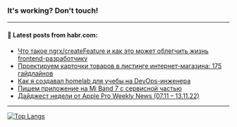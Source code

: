 ### It's working? Don't touch!

---
<!--
#### 🛠️ Technical stack:

![C++](https://img.shields.io/badge/C++-informational?logo=c%2B%2B&style=flat&logoColor=white&color=9C033A)
![Java](https://img.shields.io/badge/Java-informational?logo=java&style=flat&logoColor=white&color=007396)
![Kotlin](https://img.shields.io/badge/Kotlin-informational?logo=Kotlin&style=flat&logoColor=white&color=0095D5)
![JS](https://img.shields.io/badge/JS-informational?logo=javaScript&style=flat&logoColor=black&color=F7Df1E) <br>
![HTML5](https://img.shields.io/badge/HTML5-informational?logo=html5&style=flat&logoColor=white&color=E34F26)
![CSS3](https://img.shields.io/badge/CSS3-informational?logo=css3&style=flat&logoColor=white&color=157286)
![Sass](https://img.shields.io/badge/Saas-informational?logo=sass&style=flat&logoColor=white&color=hotpink)
![PHP](https://img.shields.io/badge/PHP-informational?logo=php&style=flat&logoColor=white&color=777BB4) <br>
![WebPAck](https://img.shields.io/badge/WebPack-informational?logo=webPack&style=flat&logoColor=white&color=FF6F00)
![Bootstrap](https://img.shields.io/badge/Bootstrap-informational?logo=Bootstrap&style=flat&logoColor=white&color=7952B3)
![MySQL](https://img.shields.io/badge/MySQL-informational?logo=MySQL&style=flat&logoColor=white&color=00f) <br>
![NodeJS](https://img.shields.io/badge/NodeJS-informational?logo=node.js&style=flat&logoColor=white&color=43853D)
![Spring](https://img.shields.io/badge/Spring-informational?logo=Spring&style=flat&logoColor=white&color=0A9EDC)
![Angular](https://img.shields.io/badge/Vue-informational?logo=vue.js&style=flat&logoColor=white&color=red)
![Git](https://img.shields.io/badge/Git-informational?logo=git&style=flat&logoColor=white&color=darkorange)

___
-->

#### 💬 Latest posts from habr.com:

<!-- BLOG-POST-LIST:START -->
- [Что такое ngrx/createFeature и как это может облегчить жизнь frontend-разработчику](https://habr.com/ru/post/698980/?utm_source=habrahabr&utm_medium=rss&utm_campaign=698980)
- [Проектируем карточки товаров в листинге интернет-магазина: 175 гайдлайнов](https://habr.com/ru/post/699394/?utm_source=habrahabr&utm_medium=rss&utm_campaign=699394)
- [Как я создавал homelab для учебы на DevOps-инженера](https://habr.com/ru/post/699372/?utm_source=habrahabr&utm_medium=rss&utm_campaign=699372)
- [Пишем приложение на Mi Band 7 с сервисной частью](https://habr.com/ru/post/699368/?utm_source=habrahabr&utm_medium=rss&utm_campaign=699368)
- [Дайджест недели от Apple Pro Weekly News &lpar;07.11 – 13.11.22&rpar;](https://habr.com/ru/post/699324/?utm_source=habrahabr&utm_medium=rss&utm_campaign=699324)
<!-- BLOG-POST-LIST:END -->

---

[![Top Langs](https://github-readme-stats.vercel.app/api/top-langs/?username=zloylis&layout=compact&hide_border=true&theme=dracula)](https://github.com/zloylis)
